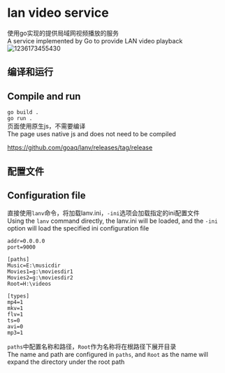 
# lan video service

使用go实现的提供局域网视频播放的服务  
A service implemented by Go to provide LAN video playback  
![1236173455430](https://user-images.githubusercontent.com/45125070/209532915-653cc16e-7427-49dc-b7c2-d47bf1d525a4.jpg)


## 编译和运行

## Compile and run

```go build . ```  
```go run .```  
页面使用原生js，不需要编译  
The page uses native js and does not need to be compiled

https://github.com/goaq/lanv/releases/tag/release  

## 配置文件

## Configuration file

直接使用```lanv```命令，将加载lanv.ini，```-ini```选项会加载指定的ini配置文件  
Using the ```lanv``` command directly, the lanv.ini will be loaded, and the ```-ini``` option will load the specified ini configuration file

```
addr=0.0.0.0
port=9000

[paths]
Music=E:\musicdir
Movies1=g:\moviesdir1
Movies2=g:\moviesdir2
Root=H:\videos

[types]
mp4=1
mkv=1
flv=1
ts=0
avi=0
mp3=1

```
```paths```中配置名称和路径，```Root```作为名称将在根路径下展开目录  
The name and path are configured in ```paths```, and ```Root``` as the name will expand the directory under the root path


